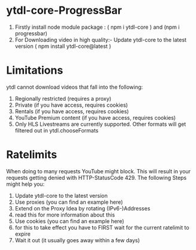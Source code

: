 # ytdl-core-ProgressBar
1. Firstly install node module package : ( npm i ytdl-core ) and (npm i progressbar)
2. For Downloading video in high quality:- Update ytdl-core to the latest version ( npm install ytdl-core@latest )

# Limitations
ytdl cannot download videos that fall into the following:
1. Regionally restricted (requires a proxy)
2. Private (if you have access, requires cookies)
3. Rentals (if you have access, requires cookies)
4. YouTube Premium content (if you have access, requires cookies)
5. Only HLS Livestreams are currently supported. Other formats will get filtered out in ytdl.chooseFormats

# Ratelimits
When doing to many requests YouTube might block. This will result in your requests getting denied with HTTP-StatusCode 429. The following Steps might help you:
1. Update ytdl-core to the latest version
2. Use proxies (you can find an example here)
3. Extend on the Proxy Idea by rotating (IPv6-)Addresses
4. read this for more information about this
5. Use cookies (you can find an example here)
6. for this to take effect you have to FIRST wait for the current ratelimit to expire
7. Wait it out (it usually goes away within a few days)



